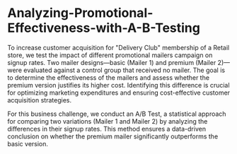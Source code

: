 # Analyzing-Promotional-Effectiveness-with-A-B-Testing

To increase customer acquisition for "Delivery Club" membership of a Retail store, we test the impact of different promotional mailers campaign on signup rates. Two mailer designs—basic (Mailer 1) and premium (Mailer 2)—were evaluated against a control group that received no mailer. The goal is to determine the effectiveness of the mailers and assess whether the premium version justifies its higher cost. Identifying this difference is crucial for optimizing marketing expenditures and ensuring cost-effective customer acquisition strategies.

For this business challenge, we conduct an A/B Test, a statistical approach for comparing two variations (Mailer 1 and Mailer 2) by analyzing the differences in their signup rates. This method ensures a data-driven conclusion on whether the premium mailer significantly outperforms the basic version.
